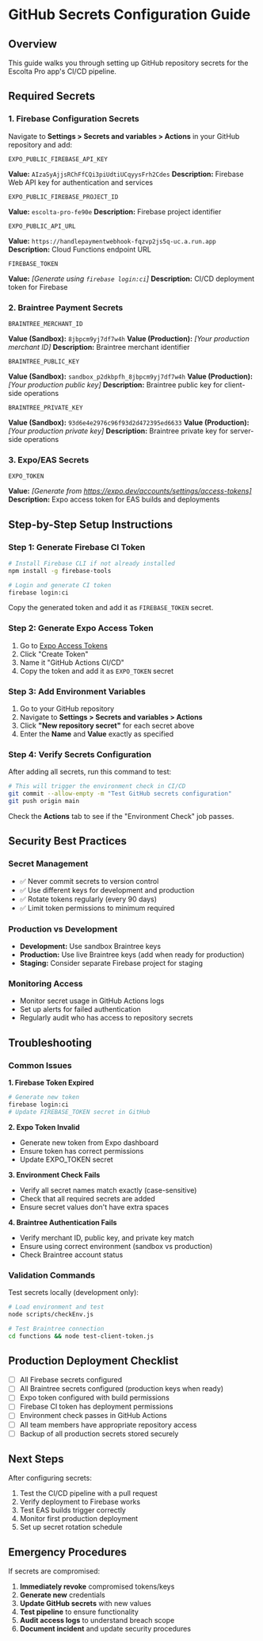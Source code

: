 # GitHub Secrets Configuration Guide

## Overview
This guide walks you through setting up GitHub repository secrets for the Escolta Pro app's CI/CD pipeline.

## Required Secrets

### 1. Firebase Configuration Secrets

Navigate to **Settings > Secrets and variables > Actions** in your GitHub repository and add:

```
EXPO_PUBLIC_FIREBASE_API_KEY
```
**Value:** `AIzaSyAjjsRChFfCQi3piUdtiUCqyysFrh2Cdes`
**Description:** Firebase Web API key for authentication and services

```
EXPO_PUBLIC_FIREBASE_PROJECT_ID
```
**Value:** `escolta-pro-fe90e`
**Description:** Firebase project identifier

```
EXPO_PUBLIC_API_URL
```
**Value:** `https://handlepaymentwebhook-fqzvp2js5q-uc.a.run.app`
**Description:** Cloud Functions endpoint URL

```
FIREBASE_TOKEN
```
**Value:** _[Generate using `firebase login:ci`]_
**Description:** CI/CD deployment token for Firebase

### 2. Braintree Payment Secrets

```
BRAINTREE_MERCHANT_ID
```
**Value (Sandbox):** `8jbpcm9yj7df7w4h`
**Value (Production):** _[Your production merchant ID]_
**Description:** Braintree merchant identifier

```
BRAINTREE_PUBLIC_KEY
```
**Value (Sandbox):** `sandbox_p2dkbpfh_8jbpcm9yj7df7w4h`
**Value (Production):** _[Your production public key]_
**Description:** Braintree public key for client-side operations

```
BRAINTREE_PRIVATE_KEY
```
**Value (Sandbox):** `93d6e4e2976c96f93d2d472395ed6633`
**Value (Production):** _[Your production private key]_
**Description:** Braintree private key for server-side operations

### 3. Expo/EAS Secrets

```
EXPO_TOKEN
```
**Value:** _[Generate from https://expo.dev/accounts/settings/access-tokens]_
**Description:** Expo access token for EAS builds and deployments

## Step-by-Step Setup Instructions

### Step 1: Generate Firebase CI Token
```bash
# Install Firebase CLI if not already installed
npm install -g firebase-tools

# Login and generate CI token
firebase login:ci
```
Copy the generated token and add it as `FIREBASE_TOKEN` secret.

### Step 2: Generate Expo Access Token
1. Go to [Expo Access Tokens](https://expo.dev/accounts/settings/access-tokens)
2. Click "Create Token"
3. Name it "GitHub Actions CI/CD"
4. Copy the token and add it as `EXPO_TOKEN` secret

### Step 3: Add Environment Variables
1. Go to your GitHub repository
2. Navigate to **Settings > Secrets and variables > Actions**
3. Click **"New repository secret"** for each secret above
4. Enter the **Name** and **Value** exactly as specified

### Step 4: Verify Secrets Configuration
After adding all secrets, run this command to test:

```bash
# This will trigger the environment check in CI/CD
git commit --allow-empty -m "Test GitHub secrets configuration"
git push origin main
```

Check the **Actions** tab to see if the "Environment Check" job passes.

## Security Best Practices

### Secret Management
- ✅ Never commit secrets to version control
- ✅ Use different keys for development and production
- ✅ Rotate tokens regularly (every 90 days)
- ✅ Limit token permissions to minimum required

### Production vs Development
- **Development:** Use sandbox Braintree keys
- **Production:** Use live Braintree keys (add when ready for production)
- **Staging:** Consider separate Firebase project for staging

### Monitoring Access
- Monitor secret usage in GitHub Actions logs
- Set up alerts for failed authentication
- Regularly audit who has access to repository secrets

## Troubleshooting

### Common Issues

**1. Firebase Token Expired**
```bash
# Generate new token
firebase login:ci
# Update FIREBASE_TOKEN secret in GitHub
```

**2. Expo Token Invalid**
- Generate new token from Expo dashboard
- Ensure token has correct permissions
- Update EXPO_TOKEN secret

**3. Environment Check Fails**
- Verify all secret names match exactly (case-sensitive)
- Check that all required secrets are added
- Ensure secret values don't have extra spaces

**4. Braintree Authentication Fails**
- Verify merchant ID, public key, and private key match
- Ensure using correct environment (sandbox vs production)
- Check Braintree account status

### Validation Commands

Test secrets locally (development only):
```bash
# Load environment and test
node scripts/checkEnv.js

# Test Braintree connection
cd functions && node test-client-token.js
```

## Production Deployment Checklist

- [ ] All Firebase secrets configured
- [ ] All Braintree secrets configured (production keys when ready)
- [ ] Expo token configured with build permissions
- [ ] Firebase CI token has deployment permissions
- [ ] Environment check passes in GitHub Actions
- [ ] All team members have appropriate repository access
- [ ] Backup of all production secrets stored securely

## Next Steps

After configuring secrets:
1. Test the CI/CD pipeline with a pull request
2. Verify deployment to Firebase works
3. Test EAS builds trigger correctly
4. Monitor first production deployment
5. Set up secret rotation schedule

## Emergency Procedures

If secrets are compromised:
1. **Immediately revoke** compromised tokens/keys
2. **Generate new** credentials
3. **Update GitHub secrets** with new values
4. **Test pipeline** to ensure functionality
5. **Audit access logs** to understand breach scope
6. **Document incident** and update security procedures